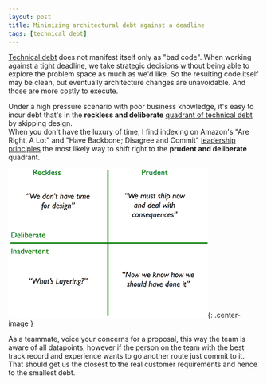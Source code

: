 ```yaml
---
layout: post
title: Minimizing architectural debt against a deadline
tags: [technical debt]
---
```


[Technical debt](https://martinfowler.com/bliki/TechnicalDebt.html) does not manifest itself only as "bad code". When working against a tight deadline, we take strategic decisions without being able to explore the problem space as much as we'd like. So the resulting code itself may be clean, but eventually architecture changes are unavoidable. And those are more costly to execute.

Under a high pressure scenario with poor business knowledge, it's easy to incur debt that's in the **reckless and deliberate** [quadrant of technical debt](https://martinfowler.com/bliki/TechnicalDebtQuadrant.html) by skipping design.  
When you don't have the luxury of time, I find indexing on Amazon's "Are Right, A Lot" and "Have Backbone; Disagree and Commit" [leadership principles](https://www.amazon.jobs/en/principles) the most likely way to shift right to the **prudent and deliberate** quadrant.  

![techDebtQuadrant](/assets/minimize-arch-debt-against-deadline/techDebtQuadrant.png){: .center-image }


As a teammate, voice your concerns for a proposal, this way the team is aware of all datapoints, however if the person on the team with the best track record and experience wants to go another route just commit to it. 
That should get us the closest to the real customer requirements and hence to the smallest debt.
